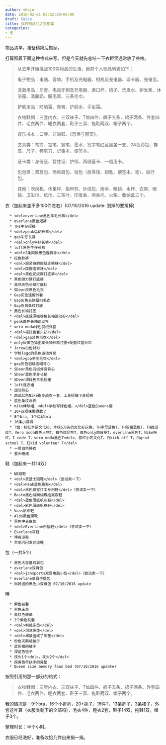 ```yaml
---
author: shojo
date: 2016-02-01 05:52:20+00:00
draft: false
title: 我的物品们之衣柜篇
categories:
- 无
---
```


物品清单，准备精简后搬家。

打算照着下面这种格式来写。但是今天就先总结一下衣柜里通常放了些啥。



<blockquote>从去年开始挑战100件物品的生活，目前个人物品列表如下：

电子物品：电脑、音响、手机及充电器、相机及充电器、读卡器、充电宝。

洗漱用品：牙膏、电动牙刷及充电器、漱口杯、梳子、洗发水、护发素、沐浴露、洗面奶、脱毛膏、三条毛巾。

护肤用品：防晒霜、唇膏、护肤水、手足霜。

衣物鞋帽：三套内衣、三双袜子、T恤四件、裤子五条、裙子两条、外套四件、毛衣两件、睡衣两套、鞋子三双、拖鞋两双、帽子两个。

娱乐书本：口琴、非洲鼓、《恐惧与颤栗》。

文具类：笔筒、铅笔、钢笔、墨水、签字笔红蓝黑各一支、24色彩铅、橡皮、尺子、卷笔刀、记事本、便签本。

证卡类：身份证、暂住证、护照、两储蓄卡、一信用卡。

包包类：双肩包、两单肩包、钱包（放零钱、钥匙、便签本、笔）、旅行包。

其他：吹风机、体重秤、指甲剪、针线包、雨伞、眼镜、水杯、衣架、眼镜、卫生巾、纸巾、三茶叶、印度香、两香托、火柴、收纳盒三个。</blockquote>



衣（加起来差不多100件左右）(07/10/2016 update: 划掉的要捐掉)




      * <del>everlane黑色羊毛长裤</del>
      * everlane黑色短裤
      * THs牛仔短裤
      * <del>peak运动长裤</del>
      * gap牛仔长裤
      * <del>only牛仔长裤</del>
      * loft黑色牛仔长裤
      * <del>2条同款黑色连裤袜</del>
      * 红色秋裤
      * <del>超紧身的瘦腿连裤袜</del>
      * <del>踩脚连裤袜</del>
      * <del>黑色花纹厚打底裤</del>
      * 黑色弹力厚打底裤
      * 高领灰色长袖打底衫
      * SDeer灰黑色毛衣
      * Gap灰色连帽外套
      * Gap灰色长款纽扣毛衣
      * Gap灰白条纹打底
      * 黑色长袖打底
      * <del>匡威深咖啡色长袖运动衫</del>
      * peak白色长袖运动衫
      * vero moda绿色羽绒外套
      * <del>棕红色套头衫</del>
      * <del>gap蓝色毛衣</del>
      * only屎黄色猫图案长袖长款打底+配套红蓝纱巾
      * Jcrew白色衬衫
      * 学校logo的黑色运动外套
      * <del>gap羊毛毛衣</del>
      * gap灰色羽绒连帽背心
      * SDeer黑色羽绒外套背心
      * SDeer蓝色半身长裙
      * SDeer深绿色羊毛短裙
      * loft连衣裙
      * 运动背心
      * 西瓜红色Nike跑步战衣一套，上身短袖下身短裤
      * 蓝色条纹泳衣
      * nike棒球帽，<del>学校军绿色帽，</del>蓝色Queens帽
      * 20+双短袜懒得数了
      * 8个bra, 1个运动bra
      * 16条小裤裤
      * T恤：棕红本系文化衫，本校5刀买的文化衫灰色，TH字母蓝色T，TH船锚蓝色T，TH西瓜红T，Vero moda白色人物T，白色维尼熊T，白色only向日葵T，everlane黑色T，Nike粉红，I code T，vero moda黑色T<del>，棕红小区文化T，白kick off T，白grad school T，红kid volunteer T</del>
      * 一套白色睡衣
      * 套头睡裙


鞋（加起来一共14双）


      * NB跑鞋
      * <del>亚瑟士跑鞋</del>（尝试卖一下）
      * <del>Peak蓝色跑鞋</del>
      * <del>黑色食堂打工专用鞋</del>（尝试卖一下）
      * Basto黑色绒面蝴蝶结高跟鞋
      * <del>蓝色薄底帆布鞋</del>
      * <del>彩色薄底帆布鞋</del>
      * Vans帆布鞋
      * Aldo黑色踝靴
      * 黑色中长皮靴
      * <del>Everlane乐福鞋</del>（尝试卖一下）
      * Everlane凉鞋
      * 博肯凉鞋
      * 百丽闪闪发光凉鞋


包（一共5个）


      * 黑色大容量双肩包
      * everlane双肩包
      * <del>jansports双肩电脑小包</del>（尝试卖一下）
      * everlane单肩手提包
      * 妈妈送的黑色小双肩包 07/10/2016 update


睡


      * 紫色被套
      * 紫色床单
      * 紫红色床单
      * 2个紫色枕套
      * <del>鸭绒床垫</del>
      * <del>泡沫床垫</del>
      * <del>棉被当成了床垫</del>
      * 粉色天鹅绒被子
      * 蓝灰相间被子
      * 深蓝色毯子
      * 枕头1个<del>，枕头2个</del>
      * 屎黄色带扶手的靠垫
      * Queen size memory foam bed (07/10/2016 update)


按照引用的那一部分的格式：



<blockquote>衣物鞋帽：三套内衣、三双袜子、T恤四件、裤子五条、裙子两条、外套四件、毛衣两件、睡衣两套、鞋子三双、拖鞋两双、帽子两个。</blockquote>



我的情况是：9个bra，16个小裤裤，20+袜子，16件T，13条裤子，3条裙子，外套这咋算（衣服类剩下的全部吗），毛衣4件，睡衣2套，鞋子14双，拖鞋1双，帽子3个。

整理时长：半个小时。

衣服已经洗好，准备收拾几件出来捐一捐。

 

 
